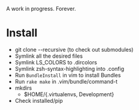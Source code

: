 A work in progress.
Forever.

Install
=======

* git clone --recursive (to check out submodules)
* Symlink all the desired files
* Symlink LS\_COLORS to .dircolors
* Symlink zsh-syntax-highlighting into .config
* Run `BundleInstall` in vim to install Bundles
* Run `rake make` in .vim/bundle/command-t
* mkdirs
    * $HOME/{.virtualenvs, Development}
* Check installed/pip
